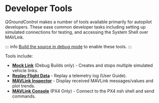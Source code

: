 # Developer Tools

_QGroundControl_ makes a number of tools available primarily for autopilot developers.
These ease common developer tasks including setting up simulated connections for testing,
and accessing the System Shell over MAVLink.

::: info
[Build the source in debug mode](https://github.com/mavlink/qgroundcontrol#supported-builds) to enable these tools.
:::

Tools include:

- **[Mock Link](../tools/mock_link.md)** (Debug Builds only) - Creates and stops multiple simulated vehicle links.
- **[Replay Flight Data](../../qgc-user-guide/fly_view/replay_flight_data.md)** - Replay a telemetry log (User Guide).
- **[MAVLink Inspector](../../qgc-user-guide/analyze_view/mavlink_inspector.html)** - Display received MAVLink messages/values and plot trends.
- **[MAVLink Console](../../qgc-user-guide/analyze_view/mavlink_console.html)** (PX4 Only) - Connect to the PX4 nsh shell and send commands.
